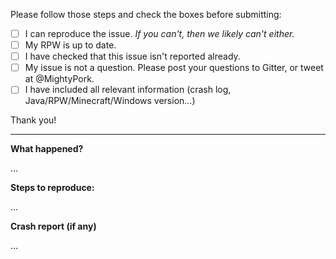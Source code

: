 Please follow those steps and check the boxes before submitting:

- [ ] I can reproduce the issue. *If you can't, then we likely can't either.*
- [ ] My RPW is up to date.
- [ ] I have checked that this issue isn't reported already.
- [ ] My issue is not a question. Please post your questions to Gitter, or tweet at @MightyPork.
- [ ] I have included all relevant information (crash log, Java/RPW/Minecraft/Windows version...)

Thank you!

---

**What happened?**

...

**Steps to reproduce:**

...

**Crash report (if any)**

...





  
